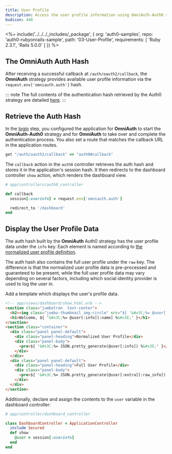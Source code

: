 ```yaml
---
title: User Profile
description: Access the user profile information using OmniAuth-Auth0 strategy.
budicon: 448
---
```


<%= include('../../../_includes/_package', {
  org: 'auth0-samples',
  repo: 'auth0-rubyonrails-sample',
  path: '03-User-Profile',
  requirements: [
    'Ruby 2.3.1',
    'Rails 5.0.0'
  ]
}) %>

## The OmniAuth Auth Hash

After receiving a successful callback at `/auth/oauth2/callback`, the **OmniAuth** strategy provides available user profile information via the `request.env['omniauth.auth']` hash.

::: note
The full contents of the authentication hash retrieved by the Auth0 strategy are detailed [here](https://github.com/auth0/omniauth-auth0#auth-hash).
:::

## Retrieve the Auth Hash

In the [login](/quickstart/webapp/rails/01-login) step, you configured the application for **OmniAuth** to start the **OmniAuth-Auth0** strategy and for **OmniAuth** to take over and complete the authentication process. You also set a route that matches the callback URL in the application routes.

```ruby
get "/auth/oauth2/callback" => "auth0#callback"
```

The `callback` action in the `auth0` controller retrieves the auth hash and stores it in the application's session hash. It then redirects to the dashboard controller `show` action, which renders the dashboard view.

```ruby
# app/controllers/auth0_controller

def callback
  session[:userinfo] = request.env['omniauth.auth']

  redirect_to '/dashboard'
end
```

## Display the User Profile Data

The auth hash built by the **OmniAuth** Auth0 strategy has the user profile data under the `info` key. Each element is named according to [the normalized user profile definition](/user-profile/normalized).

The auth hash also contains the full user profile under the `raw` key. The difference is that the normalized user profile data is pre-processed and guaranteed to be present, while the full user profile data may vary depending on several factors, including which social identity provider is used to log the user in.

Add a template which displays the user's profile data.

```html
<!-- app/views/dashboard/show.html.erb -->
<section class="jumbotron  text-center">
  <h2><img class="jumbo-thumbnail img-circle" src="${ '&#x3C;%= @user[:info][:image] %&#x3E;' }"/></h2>
  <h1>Welcome, ${ '&#x3C;%= @user[:info][:name] %&#x3E;' }</h1>
</section>
<section class="container">
  <div class="panel panel-default">
    <div class="panel-heading">Normalized User Profile</div>
    <div class="panel-body">
      <pre>${ '&#x3C;%= JSON.pretty_generate(@user[:info]) %&#x3E;' }</pre>
    </div>
  </div>
  <div class="panel panel-default">
    <div class="panel-heading">Full User Profile</div>
    <div class="panel-body">
      <pre>${ '&#x3C;%= JSON.pretty_generate(@user[:extra][:raw_info]) %&#x3E;' }</pre>
    </div>
  </div>
</section>
```

Additionally, declare and assign the contents to the `user` variable in the dashboard controller:

```ruby
# app/controller/dashboard_controller

class DashboardController < ApplicationController
  include Secured
  def show
    @user = session[:userinfo]
  end
end
```
